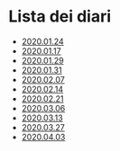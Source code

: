 # Lista dei diari
- <a href="FaceLock_2020-01-24.docx" download="FaceLock_2020-01-24.docx">2020.01.24</a><br>
- <a href="FaceLock_2020-01-17.docx" download="FaceLock_2020-01-17.docx">2020.01.17</a><br>
- <a href="FaceLock_2020-01-29.docx" download="FaceLock_2020-01-29.docx">2020.01.29</a><br>
- <a href="FaceLock_2020-01-31.docx" download="FaceLock_2020-01-31.docx">2020.01.31</a><br>
- <a href="FaceLock_2020-02-07.docx" download="FaceLock_2020-02-07.docx">2020.02.07</a><br>
- <a href="FaceLock_2020-02-14.docx" download="FaceLock_2020-02-14.docx">2020.02.14</a><br>
- <a href="FaceLock_2020-02-21.docx" download="FaceLock_2020-02-21.docx">2020.02.21</a><br>
- <a href="FaceLock_2020-03-06.docx" download="FaceLock_2020-03-06.docx">2020.03.06</a><br>
- <a href="FaceLock_2020-03-13.docx" download="FaceLock_2020-03-13.docx">2020.03.13</a><br>
- <a href="FaceLock_2020-03-27.docx" download="FaceLock_2020-03-27.docx">2020.03.27</a><br>
- <a href="FaceLock_2020-04-03.docx" download="FaceLock_2020-04-03.docx">2020.04.03</a><br>
